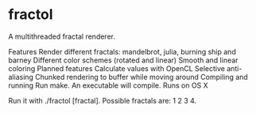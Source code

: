 # fractol

A multithreaded fractal renderer.

Features
Render different fractals: mandelbrot, julia, burning ship and barney
Different color schemes (rotated and linear)
Smooth and linear coloring
Planned features
Calculate values with OpenCL
Selective anti-aliasing
Chunked rendering to buffer while moving around
Compiling and running
Run make. An executable will compile. Runs on OS X

Run it with ./fractol [fractal]. Possible fractals are: 1 2 3 4.
